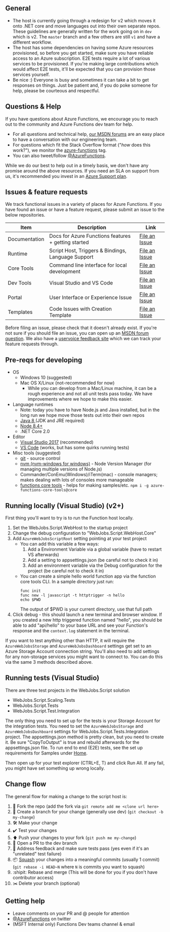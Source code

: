 ## General

 - The host is currently going through a redesign for v2 which moves it onto .NET core and move languages out into their own separate repos. These guidelines are generally written for the work going on in `dev` which is v2. The `master` branch and a few others are still `v1` and have a different workflow.
 - The host has some dependencies on having some Azure resources provisioned, so before you get started, make sure you have reliable access to an Azure subscription. E2E tests require a lot of various services to be provisioned. If you're making large contributions which would affect E2E tests, it'll be expected that you can provision those services yourself.
 - Be nice :) Everyone is busy and sometimes it can take a bit to get responses on things. Just be patient and, if you do poke someone for help, please be courteous and respectful.

## Questions & Help

If you have questions about Azure Functions, we encourage you to reach out to the community and Azure Functions dev team for help.

 - For all questions and technical help, [our MSDN forums](https://social.msdn.microsoft.com/Forums/azure/en-US/home?forum=AzureFunctions) are an easy place to have a conversation with our engineering team.
 - For questions which fit the Stack Overflow format ("*how* does this work?"), we monitor the [azure-functions](http://stackoverflow.com/questions/tagged/azure-functions) tag.
 - You can also tweet/follow [@AzureFunctions](https://twitter.com/azurefunctions).
 
While we do our best to help out in a timely basis, we don't have any promise around the above resources. If you need an SLA on support from us, it's recommended you invest in an [Azure Support plan](https://azure.microsoft.com/en-us/support/options/).

## Issues & feature requests

We track functional issues in a variety of places for Azure Functions. If you have found an issue or have a feature request, please submit an issue to the below repositories.

|Item|Description|Link|
|----|-----|-----|
|Documentation|Docs for Azure Functions features + getting started|[File an Issue](https://github.com/azure/azure-functions/issues)|
|Runtime|Script Host, Triggers & Bindings, Language Support|[File an Issue](https://github.com/Azure/azure-webjobs-sdk-script/issues)|
|Core Tools|Command line interface for local development|[File an Issue](https://github.com/Azure/azure-functions-cli/issues)|
|Dev Tools|Visual Studio and VS Code|[File an Issue](https://github.com/Azure/azure-functions/issues)|
|Portal|User Interface or Experience Issue|[File an Issue](https://github.com/ProjectKudu/AzureFunctionsPortal/issues)|
|Templates|Code Issues with Creation Template|[File an Issue](https://github.com/Azure/azure-webjobs-sdk-templates/issues)|

Before filing an issue, please check that it doesn't already exist. If you're not sure if you should file an issue, you can open up an [MSDN forum question](https://social.msdn.microsoft.com/Forums/azure/en-US/home?forum=AzureFunctions). We also have a [uservoice feedback site](https://feedback.azure.com/forums/355860-azure-functions) which we can track your feature requests through.

## Pre-reqs for developing

 - OS
    - Windows 10 (suggested)
    - Mac OS X/Linux (not-recommended for now)
       - While you can develop from a Mac/Linux machine, it can be a rough experience and not all unit tests pass today. We have improvements where we hope to make this easier.
 - Language runtimes
    - Note: today you have to have Node.js and Java installed, but in the long run we hope move those tests out into their own repos
    - [Java 8 ](http://www.oracle.com/technetwork/java/javase/downloads/index.html) (JDK and JRE required)
    - [Node 8.4+](https://nodejs.org/en/)
    - .NET Core 2.0
 - Editor
    - [Visual Studio 2017](https://visualstudio.microsoft.com/vs/) (recommended)
    - [VS Code](https://code.visualstudio.com/) (works, but has some quirks running tests)
 - Misc tools (suggested)
    - [git](https://git-scm.com/downloads) - source control
    - [nvm (nvm-windows for windows)](https://github.com/coreybutler/nvm-windows) - Node Version Manager (for managing multiple versions of Node.js)
    - Commander/ConEmu(Windows)/iTerm(mac) - console managers; makes dealing with lots of consoles more manageable
    - [functions core tools](https://www.npmjs.com/package/azure-functions-core-tools) - helps for making samples/etc. `npm i -g azure-functions-core-tools@core`

## Running locally (Visual Studio) (v2+)

First thing you'll want to try is to run the Function host locally. 
1. Set the WebJobs.Script.WebHost to the startup project
2. Change the debug configuration to "WebJobs.Script.WebHost.Core"
3. Add `AzureWebJobsScriptRoot` setting pointing at your test project
   - You can add this variable a few ways:
        1. Add a Environment Variable via a global variable (have to restart VS afterwards)
        2. Add a setting to appsettings.json (be careful not to check it in)
        3. Add an environment variable via the Debug configuration for the project (be careful not to check it in)
   - You can create a simple hello world function app via the function core tools CLI. In a sample directory just run:
      ```
      func init
      func new -l javascript -t httptrigger -n hello
      echo $PWD
      ```
      The output of $PWD is your current directory, use that full path
4. Click debug - this should launch a new terminal and browser window. If you created a new http triggered function named "hello", you should be able to add "api/hello" to your base URL and see your Function's response and the `context.log` statement in the terminal.

If you want to test anything other than HTTP, it will require the `AzureWebJobsStorage` and `AzureWebJobsDashboard` settings get set to an Azure Storage Account connection string. You'll also need to add settings for any non-storage services you might want to connect to. You can do this via the same 3 methods described above.


## Running tests (Visual Studio)
There are three test projects in the WebJobs.Script solution
 - WebJobs.Script.Scaling.Tests 
 - WebJobs.Script.Tests
 - WebJobs.Script.Test.Integration

The only thing you need to set up for the tests is your Storage Account for the integration tests. You need to set the `AzureWebJobsStorage` and `AzureWebJobsDashboard` settings for WebJobs.Script.Tests.Integration project. The appsettings.json method is pretty clean, but you need to create it. Be sure "CopyToOutput" is true and rebuild afterwards for the appsettings.json file. To run end to end (E2E) tests, see the set up requirements for Samples under [Home](https://github.com/Azure/azure-webjobs-sdk-script/wiki).

Then open up for your test explorer (CTRL+E, T) and click Run All. If any fail, you might have set something up wrong locally.

## Change flow

The general flow for making a change to the script host is:
1. 🍴 Fork the repo (add the fork via `git remote add me <clone url here>`
2. 🌳 Create a branch for your change (generally use dev) (`git checkout -b my-change`)
3. 🛠 Make your change
4. ✔️ Test your changes
5. ⬆️ Push your changes to your fork (`git push me my-change`)
6. 💌 Open a PR to the dev branch
7. 📢 Address feedback and make sure tests pass (yes even if it's an "unrelated" test failure)
8. 📦 [Squash](https://git-scm.com/docs/git-rebase) your changes into a meaningful commits (usually 1 commit) (`git rebase -i HEAD~N` where `N` is commits you want to squash)
9. :shipit: Rebase and merge (This will be done for you if you don't have contributor access)
10. ✂️ Delete your branch (optional)

## Getting help

 - Leave comments on your PR and @ people for attention
 - [@AzureFunctions](https://twitter.com/AzureFunctions) on twitter
 - (MSFT Internal only) Functions Dev teams channel & email
